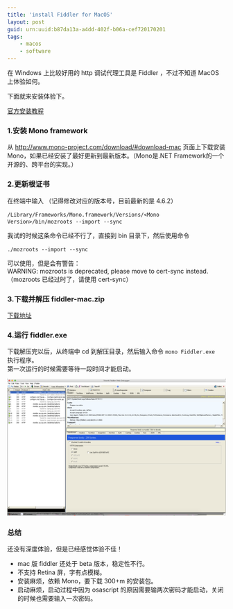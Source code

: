 ```yaml
---
title: 'install Fiddler for MacOS'
layout: post
guid: urn:uuid:b87da13a-a4dd-402f-b06a-cef720170201
tags:
    - macos
    - software
---
```


在 Windows 上比较好用的 http 调试代理工具是 Fiddler ，不过不知道 MacOS 上体验如何。  

下面就来安装体验下。

[官方安装教程](https://www.telerik.com/download/fiddler/fiddler-osx-beta)

### 1.安装 Mono framework
从 http://www.mono-project.com/download/#download-mac 页面上下载安装 Mono，如果已经安装了最好更新到最新版本。（Mono是.NET Framework的一个开源的、跨平台的实现。）

### 2.更新根证书

在终端中输入 （记得修改对应的版本号，目前最新的是 4.6.2）

    /Library/Frameworks/Mono.framework/Versions/<Mono Version>/bin/mozroots --import --sync

我试的时候这条命令已经不行了，直接到 bin 目录下，然后使用命令

    ./mozroots --import --sync

可以使用，但是会有警告：    
WARNING: mozroots is deprecated, please move to cert-sync instead.（mozroots 已经过时了，请使用 cert-sync）

### 3.下载并解压 fiddler-mac.zip
[下载地址](https://www.telerik.com/docs/default-source/fiddler/fiddler-mac.zip?sfvrsn=2)

### 4.运行 fiddler.exe
下载解压完以后，从终端中 cd 到解压目录，然后输入命令 `mono Fiddler.exe ` 执行程序。  
第一次运行的时候需要等待一段时间才能启动。

![](/media/images/QQ20170201-030817@2x.png)

### 总结
还没有深度体验，但是已经感觉体验不佳！  
  - mac 版 fiddler 还处于 beta 版本，稳定性不行。  
  - 不支持 Retina 屏，字有点模糊。  
  - 安装麻烦，依赖 Mono，要下载 300+m 的安装包。
  - 启动麻烦，启动过程中因为 osascript 的原因需要输两次密码才能启动，关闭的时候也需要输入一次密码。
